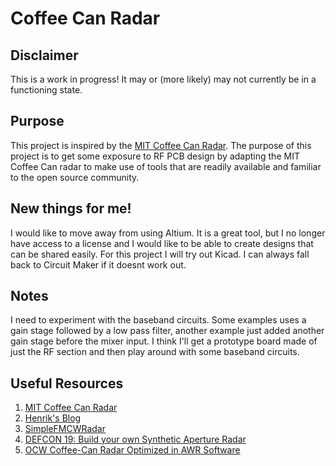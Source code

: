 # Coffee Can Radar

## Disclaimer
This is a work in progress! It may or (more likely) may not currently be in a functioning state. 

## Purpose

This project is inspired by the [MIT Coffee Can Radar](https://ocw.mit.edu/resources/res-ll-003-build-a-small-radar-system-capable-of-sensing-range-doppler-and-synthetic-aperture-radar-imaging-january-iap-2011/). The purpose of this project is to get some exposure to RF PCB design by adapting the MIT Coffee Can radar to make use of tools that are readily available and familiar to the open source community.

## New things for me!

I would like to move away from using Altium. It is a great tool, but I no longer have access to a license and I would like to be able to create designs that can be shared easily. For this project I will try out Kicad. I can always fall back to Circuit Maker if it doesnt work out. 

## Notes

I need to experiment with the baseband circuits. Some examples uses a gain stage followed by a low pass filter, another example just added another gain stage before the mixer input. I think I'll get a prototype board made of just the RF section and then play around with some baseband circuits.

## Useful Resources

1. [MIT Coffee Can Radar](https://ocw.mit.edu/resources/res-ll-003-build-a-small-radar-system-capable-of-sensing-range-doppler-and-synthetic-aperture-radar-imaging-january-iap-2011/)
2. [Henrik's Blog](https://hforsten.com/)
3. [SimpleFMCWRadar](https://github.com/lukeweston/SimpleFMCWRadar)
4. [DEFCON 19: Build your own Synthetic Aperture Radar](https://www.youtube.com/watch?v=MViVyocQhVw)
5. [OCW Coffee-Can Radar Optimized in AWR Software](https://www.awr.com/serve/v-rdr-cfcn)

